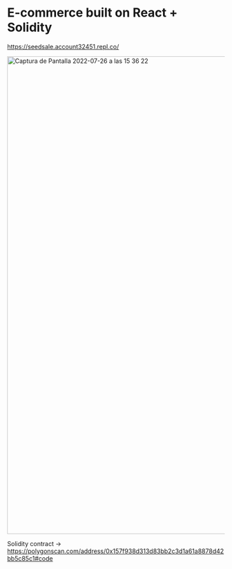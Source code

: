 # E-commerce built on React + Solidity 
https://seedsale.account32451.repl.co/

<img width="1104" alt="Captura de Pantalla 2022-07-26 a las 15 36 22" src="https://user-images.githubusercontent.com/90343007/181019351-3c8df23a-e289-486d-a037-45ab42b63c8f.png">

Solidity contract -> https://polygonscan.com/address/0x157f938d313d83bb2c3d1a61a8878d42bb5c85c1#code
